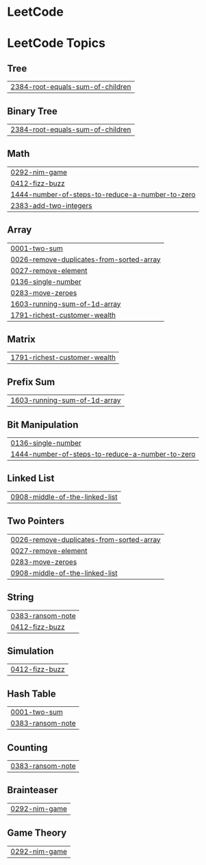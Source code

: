 # LeetCode

<!---LeetCode Topics Start-->
# LeetCode Topics
## Tree
|  |
| ------- |
| [2384-root-equals-sum-of-children](https://github.com/lucaasporto/LeetCode/tree/master/2384-root-equals-sum-of-children) |
## Binary Tree
|  |
| ------- |
| [2384-root-equals-sum-of-children](https://github.com/lucaasporto/LeetCode/tree/master/2384-root-equals-sum-of-children) |
## Math
|  |
| ------- |
| [0292-nim-game](https://github.com/lucaasporto/LeetCode/tree/master/0292-nim-game) |
| [0412-fizz-buzz](https://github.com/lucaasporto/LeetCode/tree/master/0412-fizz-buzz) |
| [1444-number-of-steps-to-reduce-a-number-to-zero](https://github.com/lucaasporto/LeetCode/tree/master/1444-number-of-steps-to-reduce-a-number-to-zero) |
| [2383-add-two-integers](https://github.com/lucaasporto/LeetCode/tree/master/2383-add-two-integers) |
## Array
|  |
| ------- |
| [0001-two-sum](https://github.com/lucaasporto/LeetCode/tree/master/0001-two-sum) |
| [0026-remove-duplicates-from-sorted-array](https://github.com/lucaasporto/LeetCode/tree/master/0026-remove-duplicates-from-sorted-array) |
| [0027-remove-element](https://github.com/lucaasporto/LeetCode/tree/master/0027-remove-element) |
| [0136-single-number](https://github.com/lucaasporto/LeetCode/tree/master/0136-single-number) |
| [0283-move-zeroes](https://github.com/lucaasporto/LeetCode/tree/master/0283-move-zeroes) |
| [1603-running-sum-of-1d-array](https://github.com/lucaasporto/LeetCode/tree/master/1603-running-sum-of-1d-array) |
| [1791-richest-customer-wealth](https://github.com/lucaasporto/LeetCode/tree/master/1791-richest-customer-wealth) |
## Matrix
|  |
| ------- |
| [1791-richest-customer-wealth](https://github.com/lucaasporto/LeetCode/tree/master/1791-richest-customer-wealth) |
## Prefix Sum
|  |
| ------- |
| [1603-running-sum-of-1d-array](https://github.com/lucaasporto/LeetCode/tree/master/1603-running-sum-of-1d-array) |
## Bit Manipulation
|  |
| ------- |
| [0136-single-number](https://github.com/lucaasporto/LeetCode/tree/master/0136-single-number) |
| [1444-number-of-steps-to-reduce-a-number-to-zero](https://github.com/lucaasporto/LeetCode/tree/master/1444-number-of-steps-to-reduce-a-number-to-zero) |
## Linked List
|  |
| ------- |
| [0908-middle-of-the-linked-list](https://github.com/lucaasporto/LeetCode/tree/master/0908-middle-of-the-linked-list) |
## Two Pointers
|  |
| ------- |
| [0026-remove-duplicates-from-sorted-array](https://github.com/lucaasporto/LeetCode/tree/master/0026-remove-duplicates-from-sorted-array) |
| [0027-remove-element](https://github.com/lucaasporto/LeetCode/tree/master/0027-remove-element) |
| [0283-move-zeroes](https://github.com/lucaasporto/LeetCode/tree/master/0283-move-zeroes) |
| [0908-middle-of-the-linked-list](https://github.com/lucaasporto/LeetCode/tree/master/0908-middle-of-the-linked-list) |
## String
|  |
| ------- |
| [0383-ransom-note](https://github.com/lucaasporto/LeetCode/tree/master/0383-ransom-note) |
| [0412-fizz-buzz](https://github.com/lucaasporto/LeetCode/tree/master/0412-fizz-buzz) |
## Simulation
|  |
| ------- |
| [0412-fizz-buzz](https://github.com/lucaasporto/LeetCode/tree/master/0412-fizz-buzz) |
## Hash Table
|  |
| ------- |
| [0001-two-sum](https://github.com/lucaasporto/LeetCode/tree/master/0001-two-sum) |
| [0383-ransom-note](https://github.com/lucaasporto/LeetCode/tree/master/0383-ransom-note) |
## Counting
|  |
| ------- |
| [0383-ransom-note](https://github.com/lucaasporto/LeetCode/tree/master/0383-ransom-note) |
## Brainteaser
|  |
| ------- |
| [0292-nim-game](https://github.com/lucaasporto/LeetCode/tree/master/0292-nim-game) |
## Game Theory
|  |
| ------- |
| [0292-nim-game](https://github.com/lucaasporto/LeetCode/tree/master/0292-nim-game) |
<!---LeetCode Topics End-->